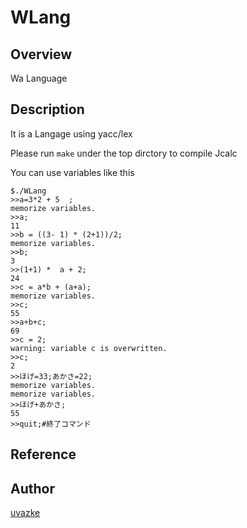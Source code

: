 # WLang

## Overview

Wa Language

## Description
  
It is a Langage using yacc/lex 

Please run ```make``` under the top dirctory to compile Jcalc

You can use variables like this

```
$./WLang
>>a=3*2 + 5  ;
memorize variables.
>>a;
11
>>b = ((3- 1) * (2+1))/2;
memorize variables.
>>b;
3
>>(1+1) *  a + 2;
24
>>c = a*b + (a+a);
memorize variables.
>>c;
55
>>a+b+c;
69
>>c = 2;
warning: variable c is overwritten.
>>c;
2
>>ほげ=33;あかさ=22;
memorize variables.
memorize variables.
>>ほげ+あかさ;
55
>>quit;#終了コマンド
```


## Reference


## Author

[uvazke](https://github.com/uvazke)


